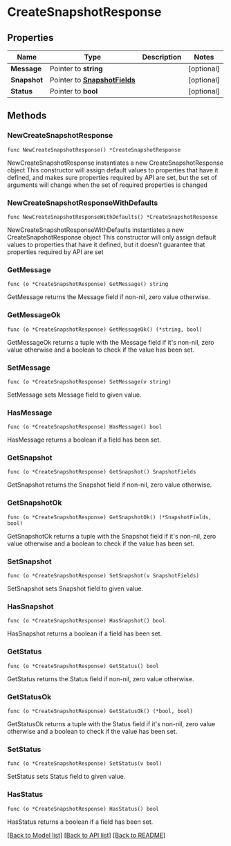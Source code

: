 # CreateSnapshotResponse

## Properties

Name | Type | Description | Notes
------------ | ------------- | ------------- | -------------
**Message** | Pointer to **string** |  | [optional] 
**Snapshot** | Pointer to [**SnapshotFields**](SnapshotFields.md) |  | [optional] 
**Status** | Pointer to **bool** |  | [optional] 

## Methods

### NewCreateSnapshotResponse

`func NewCreateSnapshotResponse() *CreateSnapshotResponse`

NewCreateSnapshotResponse instantiates a new CreateSnapshotResponse object
This constructor will assign default values to properties that have it defined,
and makes sure properties required by API are set, but the set of arguments
will change when the set of required properties is changed

### NewCreateSnapshotResponseWithDefaults

`func NewCreateSnapshotResponseWithDefaults() *CreateSnapshotResponse`

NewCreateSnapshotResponseWithDefaults instantiates a new CreateSnapshotResponse object
This constructor will only assign default values to properties that have it defined,
but it doesn't guarantee that properties required by API are set

### GetMessage

`func (o *CreateSnapshotResponse) GetMessage() string`

GetMessage returns the Message field if non-nil, zero value otherwise.

### GetMessageOk

`func (o *CreateSnapshotResponse) GetMessageOk() (*string, bool)`

GetMessageOk returns a tuple with the Message field if it's non-nil, zero value otherwise
and a boolean to check if the value has been set.

### SetMessage

`func (o *CreateSnapshotResponse) SetMessage(v string)`

SetMessage sets Message field to given value.

### HasMessage

`func (o *CreateSnapshotResponse) HasMessage() bool`

HasMessage returns a boolean if a field has been set.

### GetSnapshot

`func (o *CreateSnapshotResponse) GetSnapshot() SnapshotFields`

GetSnapshot returns the Snapshot field if non-nil, zero value otherwise.

### GetSnapshotOk

`func (o *CreateSnapshotResponse) GetSnapshotOk() (*SnapshotFields, bool)`

GetSnapshotOk returns a tuple with the Snapshot field if it's non-nil, zero value otherwise
and a boolean to check if the value has been set.

### SetSnapshot

`func (o *CreateSnapshotResponse) SetSnapshot(v SnapshotFields)`

SetSnapshot sets Snapshot field to given value.

### HasSnapshot

`func (o *CreateSnapshotResponse) HasSnapshot() bool`

HasSnapshot returns a boolean if a field has been set.

### GetStatus

`func (o *CreateSnapshotResponse) GetStatus() bool`

GetStatus returns the Status field if non-nil, zero value otherwise.

### GetStatusOk

`func (o *CreateSnapshotResponse) GetStatusOk() (*bool, bool)`

GetStatusOk returns a tuple with the Status field if it's non-nil, zero value otherwise
and a boolean to check if the value has been set.

### SetStatus

`func (o *CreateSnapshotResponse) SetStatus(v bool)`

SetStatus sets Status field to given value.

### HasStatus

`func (o *CreateSnapshotResponse) HasStatus() bool`

HasStatus returns a boolean if a field has been set.


[[Back to Model list]](../README.md#documentation-for-models) [[Back to API list]](../README.md#documentation-for-api-endpoints) [[Back to README]](../README.md)


